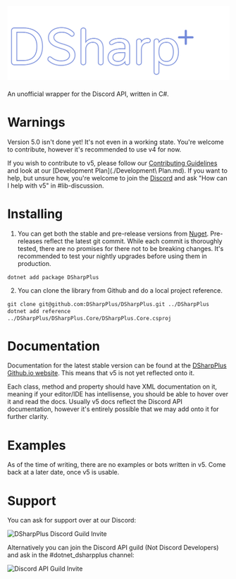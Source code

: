 ![DSharpPlus Logo](./res/dsharp+.png)
--- 
An unofficial wrapper for the Discord API, written in C#.

# Warnings
Version 5.0 isn't done yet! It's not even in a working state. You're welcome to contribute, however it's recommended to use v4 for now.

If you wish to contribute to v5, please follow our [Contributing Guidelines](./CONTRIBUTING.md) and look at our [Development Plan](./Development\ Plan.md). If you want to help, but unsure how, you're welcome to join the [Discord](https://discord.gg/dsharpplus) and ask "How can I help with v5" in #lib-discussion.

# Installing
1. You can get both the stable and pre-release versions from [Nuget](https://nuget.org/packages/DSharpPlus). Pre-releases reflect the latest git commit. While each commit is thoroughly tested, there are no promises for there not to be breaking changes. It's recommended to test your nightly upgrades before using them in production.
```
dotnet add package DSharpPlus
 ```
2. You can clone the library from Github and do a local project reference.
```
git clone git@github.com:DSharpPlus/DSharpPlus.git ../DSharpPlus
dotnet add reference ../DSharpPlus/DSharpPlus.Core/DSharpPlus.Core.csproj
```

# Documentation
Documentation for the latest stable version can be found at the [DSharpPlus Github.io website](https://dsharpplus.github.io). This means that v5 is not yet reflected onto it.

Each class, method and property should have XML documentation on it, meaning if your editor/IDE has intellisense, you should be able to hover over it and read the docs. Usually v5 docs reflect the Discord API documentation, however it's entirely possible that we may add onto it for further clarity.

# Examples
As of the time of writing, there are no examples or bots written in v5. Come back at a later date, once v5 is usable.

# Support
You can ask for support over at our Discord:

![DSharpPlus Discord Guild Invite](https://discord.com/api/guilds/379378609942560770/embed.png?style=banner2)

Alternatively you can join the Discord API guild (Not Discord Developers) and ask in the #dotnet_dsharpplus channel:

![Discord API Guild Invite](https://discord.com/api/guilds/81384788765712384/embed.png?style=banner2)